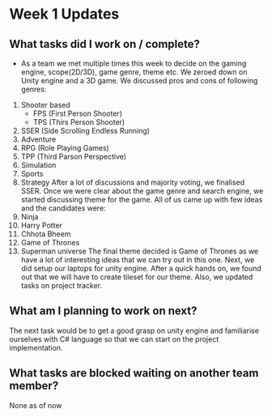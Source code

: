 # Week 1 Updates

## What tasks did I work on / complete?
- As a team we met multiple times this week to decide on the gaming engine, scope(2D/3D), game genre, theme etc. We zeroed down on Unity engine and a 3D game. We discussed pros and cons of following genres: 
1. Shooter based 
    - FPS (First Person Shooter)
    - TPS (Thirs Person Shooter)
2. SSER (Side Scrolling Endless Running)
3. Adventure
4. RPG (Role Playing Games)
5. TPP (Third Parson Perspective)
6. Simulation
7. Sports
8. Strategy
After a lot of discussions and majority voting, we finalised SSER.
Once we were clear about the game genre and search engine, we started discussing theme for the game. All of us came up with few ideas and the candidates were: 
1. Ninja
2. Harry Potter
3. Chhota Bheem
4. Game of Thrones
5. Superman universe
The final theme decided is Game of Thrones as we have a lot of interesting ideas that we can try out in this one.
Next, we did setup our laptops for unity engine. After a quick hands on, we found out that we will have to create tileset for our theme.
Also, we updated tasks on project tracker.

## What am I planning to work on next?
The next task would be to get a good grasp on unity engine and familiarise ourselves with C# language so that we can start on the project implementation. 

## What tasks are blocked waiting on another team member?
None as of now
